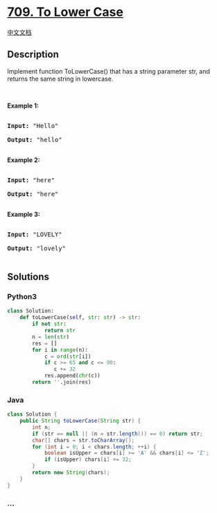 # [709. To Lower Case](https://leetcode.com/problems/to-lower-case)

[中文文档](/solution/0700-0799/0709.To%20Lower%20Case/README.md)

## Description

<p>Implement function ToLowerCase() that has a string parameter str, and returns the same string in lowercase.</p>

<p>&nbsp;</p>

<div>

<p><strong>Example 1:</strong></p>

<pre>

<strong>Input: </strong><span id="example-input-1-1">&quot;Hello&quot;</span>

<strong>Output: </strong><span id="example-output-1">&quot;hello&quot;</span>

</pre>

<div>

<p><strong>Example 2:</strong></p>

<pre>

<strong>Input: </strong><span id="example-input-2-1">&quot;here&quot;</span>

<strong>Output: </strong><span id="example-output-2">&quot;here&quot;</span>

</pre>

<div>

<p><strong>Example 3:</strong></p>

<pre>

<strong>Input: </strong><span id="example-input-3-1">&quot;LOVELY&quot;</span>

<strong>Output: </strong><span id="example-output-3">&quot;lovely&quot;</span>

</pre>

</div>

</div>

</div>

## Solutions

<!-- tabs:start -->

### **Python3**

```python
class Solution:
    def toLowerCase(self, str: str) -> str:
        if not str:
            return str
        n = len(str)
        res = []
        for i in range(n):
            c = ord(str[i])
            if c >= 65 and c <= 90:
               c += 32
            res.append(chr(c))
        return ''.join(res)
```

### **Java**

```java
class Solution {
    public String toLowerCase(String str) {
        int n;
        if (str == null || (n = str.length()) == 0) return str;
        char[] chars = str.toCharArray();
        for (int i = 0; i < chars.length; ++i) {
            boolean isUpper = chars[i] >= 'A' && chars[i] <= 'Z';
            if (isUpper) chars[i] += 32;
        }
        return new String(chars);
    }
}
```

### **...**

```

```

<!-- tabs:end -->

